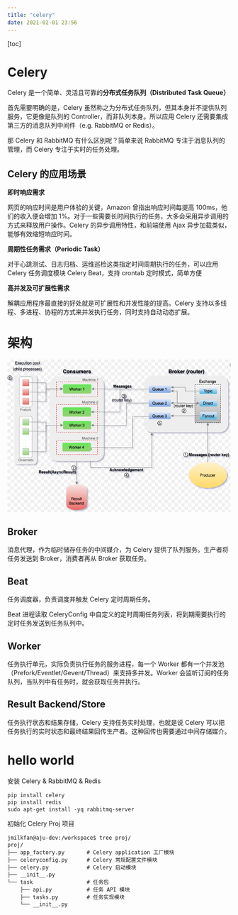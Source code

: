 ```yaml
---
title: "celery"
date: 2021-02-01 23:56
---
```

[toc]





# Celery

Celery 是一个简单、灵活且可靠的**分布式任务队列（Distributed Task Queue）**

首先需要明确的是，Celery 虽然称之为分布式任务队列，但其本身并不提供队列服务，它更像是队列的 Controller，而非队列本身。所以应用 Celery 还需要集成第三方的消息队列中间件（e.g. RabbitMQ or Redis）。

那 Celery 和 RabbitMQ 有什么区别呢？简单来说 RabbitMQ 专注于消息队列的管理，而 Celery 专注于实时的任务处理。





## Celery 的应用场景

**即时响应需求**

网页的响应时间是用户体验的关键，Amazon 曾指出响应时间每提高 100ms，他们的收入便会增加 1%。对于一些需要长时间执行的任务，大多会采用异步调用的方式来释放用户操作。Celery 的异步调用特性，和前端使用 Ajax 异步加载类似，能够有效缩短响应时间。

**周期性任务需求（Periodic Task）**

对于心跳测试、日志归档、运维巡检这类指定时间周期执行的任务，可以应用 Celery 任务调度模块 Celery Beat，支持 crontab 定时模式，简单方便

**高并发及可扩展性需求**

解耦应用程序最直接的好处就是可扩展性和并发性能的提高。Celery 支持以多线程、多进程、协程的方式来并发执行任务，同时支持自动动态扩展。



# 架构

![image-20210201235505086](celery.assets/image-20210201235505086.png)



## Broker

消息代理，作为临时储存任务的中间媒介，为 Celery 提供了队列服务。生产者将任务发送到 Broker，消费者再从 Broker 获取任务。



## Beat

任务调度器，负责调度并触发 Celery 定时周期任务。

Beat 进程读取 CeleryConfig 中自定义的定时周期任务列表，将到期需要执行的定时任务发送到任务队列中。



## Worker

任务执行单元，实际负责执行任务的服务进程，每一个 Worker 都有一个并发池（Prefork/Eventlet/Gevent/Thread）来支持多并发。Worker 会监听订阅的任务队列，当队列中有任务时，就会获取任务并执行。



## Result Backend/Store

任务执行状态和结果存储，Celery 支持任务实时处理，也就是说 Celery 可以把任务执行的实时状态和最终结果回传生产者。这种回传也需要通过中间存储媒介。



# hello world

安装 Celery & RabbitMQ & Redis

```
pip install celery
pip install redis
sudo apt-get install -yq rabbitmq-server
```

初始化 Celery Proj 项目

```
jmilkfan@aju-dev:/workspace$ tree proj/
proj/
├── app_factory.py       # Celery application 工厂模块
├── celeryconfig.py      # Celery 常规配置文件模块
├── celery.py            # Celery 启动模块
├── __init__.py
└── task                 # 任务包
    ├── api.py           # 任务 API 模块 
    ├── tasks.py         # 任务实现模块
    └── __init__.py
```





